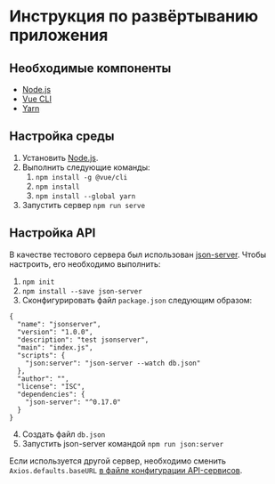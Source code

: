 # Инструкция по развёртыванию приложения
## Необходимые компоненты
- [Node.js](https://nodejs.org/en/)
- [Vue CLI](https://cli.vuejs.org/ru/guide/installation.html)
- [Yarn](https://classic.yarnpkg.com/lang/en/docs/install/#windows-stable)
## Настройка среды
1. Установить [Node.js](https://nodejs.org/en/).
2. Выполнить следующие команды:
    1. ```npm install -g @vue/cli```
    2. ```npm install```
    3. ```npm install --global yarn```
3. Запустить сервер ```npm run serve```
## Настройка API
В качестве тестового сервера был использован [json-server](https://github.com/typicode/json-server). Чтобы настроить, его необходимо выполнить:
1. ```npm init```
2. ```npm install --save json-server```
3. Сконфигурировать файл `package.json` следующим образом:
```
{
  "name": "jsonserver",
  "version": "1.0.0",
  "description": "test jsonserver",
  "main": "index.js",
  "scripts": {
    "json:server": "json-server --watch db.json"
  },
  "author": "",
  "license": "ISC",
  "dependencies": {
    "json-server": "^0.17.0"
  }
}
```
4. Создать файл `db.json`
5. Запустить json-server командой ```npm run json:server```

Если используется другой сервер, необходимо сменить ```Axios.defaults.baseURL``` [в файле конфигурации API-сервисов](https://github.com/Donnicool/InfoTech_test/blob/master/infotech_test/src/services/TodoAPI.js).
